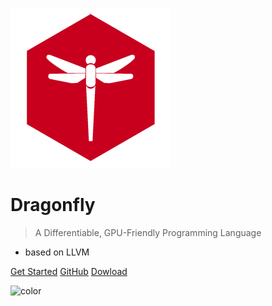 ![logo](https://raw.githubusercontent.com/Asixa/Dragonfly-docs/master/misc/images/logo.png)

# **Dragonfly**

> A Differentiable, GPU-Friendly Programming Language

* based on LLVM


[Get Started](/en-US/)
[GitHub](https://github.com/Asixa/dragonfly/)
[Dowload](#)

![color](#f0f0f0)